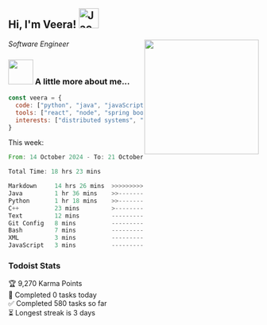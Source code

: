 <h2> Hi, I'm Veera! <img src="https://raw.githubusercontent.com/Tarikul-Islam-Anik/Animated-Fluent-Emojis/master/Emojis/Activities/Jack-O-Lantern.png" alt="Jack-O-Lantern" width="40" height="40" /></h2>
<img align='right' src="https://user-images.githubusercontent.com/74038190/213911110-aedbef38-a29f-4b6b-a65c-11608b4f75a5.gif" width="230">
<p><em>Software Engineer</em></p>


### <img src="https://user-images.githubusercontent.com/74038190/216656963-09118229-8a9e-4af0-910c-c37f35f2e210.gif" width="50"> A little more about me...  

```javascript
const veera = {
  code: ["python", "java", "javaScript", "typeScript", "c++"],
  tools: ["react", "node", "spring boot", "docker", "next.JS", "aws"],
  interests: ["distributed systems", "enterprise software", "parallel computing", "cloud computing", "machine learning", "AI"]
}
```
This week:
<!--START_SECTION:waka-->

```rust
From: 14 October 2024 - To: 21 October 2024

Total Time: 18 hrs 23 mins

Markdown     14 hrs 26 mins  >>>>>>>>>>>>>>>>>>>>-----   78.50 %
Java         1 hr 36 mins    >>-----------------------   08.70 %
Python       1 hr 18 mins    >>-----------------------   07.10 %
C++          23 mins         >------------------------   02.11 %
Text         12 mins         -------------------------   01.09 %
Git Config   8 mins          -------------------------   00.79 %
Bash         7 mins          -------------------------   00.64 %
XML          3 mins          -------------------------   00.36 %
JavaScript   3 mins          -------------------------   00.30 %
```

<!--END_SECTION:waka-->


### Todoist Stats

<!-- TODO-IST:START -->
🏆  9,270 Karma Points           
🌸  Completed 0 tasks today           
✅  Completed 580 tasks so far           
⏳  Longest streak is 3 days
<!-- TODO-IST:END -->
<!--
Profile views:
[![](https://visitcount.itsvg.in/api?id=veeravivekt&label=Profile%20Views&color=1&icon=2&pretty=false)](https://visitcount.itsvg.in)
-->
